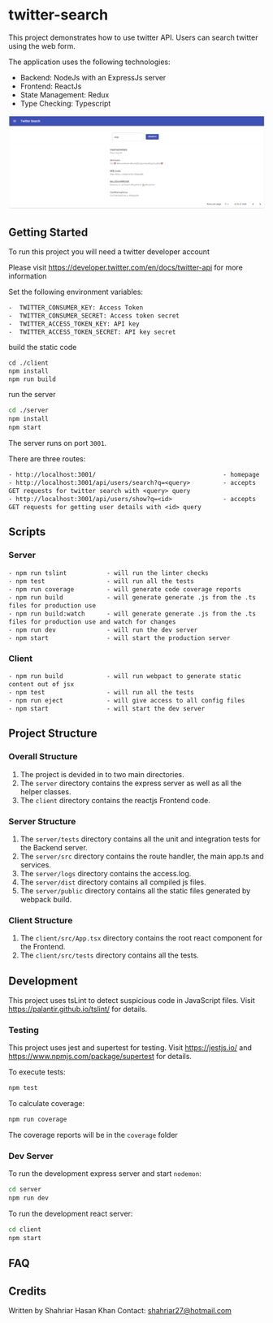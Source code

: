 # twitter-search

This project demonstrates how to use twitter API. Users can search twitter using the web form.


The application uses the following technologies:
- Backend: NodeJs with an ExpressJs server
- Frontend: ReactJs 
- State Management: Redux
- Type Checking: Typescript

<img src="images/twitter-search.PNG">

## Getting Started

To run this project you will need a twitter developer account

Please visit https://developer.twitter.com/en/docs/twitter-api for more information

Set the following environment variables:
```
-  TWITTER_CONSUMER_KEY: Access Token
-  TWITTER_CONSUMER_SECRET: Access token secret 
-  TWITTER_ACCESS_TOKEN_KEY: API key
-  TWITTER_ACCESS_TOKEN_SECRET: API key secret
```

build the static code
```
cd ./client
npm install
npm run build
```

run the server
```bash
cd ./server
npm install
npm start
```

The server runs on port `3001`.

There are three routes:
```
- http://localhost:3001/                                   - homepage
- http://localhost:3001/api/users/search?q=<query>         - accepts GET requests for twitter search with <query> query
- http://localhost:3001/api/users/show?q=<id>              - accepts GET requests for getting user details with <id> query
```

## Scripts

### Server

```
- npm run tslint           - will run the linter checks
- npm test                 - will run all the tests
- npm run coverage         - will generate code coverage reports
- npm run build            - will generate generate .js from the .ts files for production use
- npm run build:watch      - will generate generate .js from the .ts files for production use and watch for changes
- npm run dev              - will run the dev server
- npm start                - will start the production server
```

### Client

```
- npm run build            - will run webpact to generate static content out of jsx
- npm test                 - will run all the tests
- npm run eject            - will give access to all config files
- npm start                - will start the dev server
```

## Project Structure

### Overall Structure

1. The project is devided in to two main directories. 
2. The `server` directory contains the express server as well as all the helper classes.
3. The `client` directory contains the reactjs Frontend code.

### Server Structure

1. The `server/tests` directory contains all the unit and integration tests for the Backend server.
2. The `server/src` directory contains the route handler, the main app.ts and services.
3. The `server/logs` directory contains the access.log.
4. The `server/dist` directory contains all compiled js files.
5. The `server/public` directory contains all the static files generated by webpack build.

### Client Structure

1. The `client/src/App.tsx` directory contains the root react component for the Frontend.
2. The `client/src/tests` directory contains all the tests.

## Development

This project uses tsLint to detect suspicious code in JavaScript files. Visit https://palantir.github.io/tslint/ for details.

### Testing

This project uses jest and supertest for testing.
Visit https://jestjs.io/ and https://www.npmjs.com/package/supertest for details.

To execute tests:

```bash
npm test
```

To calculate coverage:

```bash
npm run coverage
```

The coverage reports will be in the `coverage` folder

### Dev Server

To run the development express server and start `nodemon`:

```bash
cd server
npm run dev
```

To run the development react server:

```bash
cd client
npm start
```

## FAQ

## Credits

Written by Shahriar Hasan Khan
Contact: shahriar27@hotmail.com
